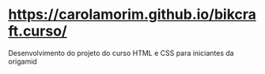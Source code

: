 # https://carolamorim.github.io/bikcraft.curso/
Desenvolvimento do projeto do curso HTML e CSS para iniciantes da origamid
